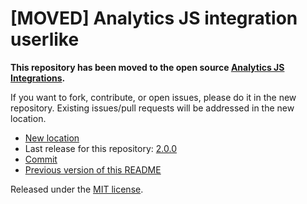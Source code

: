 
# [MOVED] Analytics JS integration userlike

**This repository has been moved to the open source [Analytics JS Integrations](https://github.com/segmentio/analytics.js-integrations).**

If you want to fork, contribute, or open issues, please do it in the new repository. Existing issues/pull requests will be addressed in the new location.

* [New location](https://github.com/segmentio/analytics.js-integrations/tree/master/integrations/userlike)
* Last release for this repository: [2.0.0](https://github.com/segment-integrations/analytics.js-integration-userlike/releases/tag/2.0.0)
* [Commit](https://github.com/segmentio/analytics.js-integrations/commit/e30c94aa1620adb1deda1c2fe488424dc3d1d65f)
* [Previous version of this README](README-OLD.md)

Released under the [MIT license](LICENSE).
